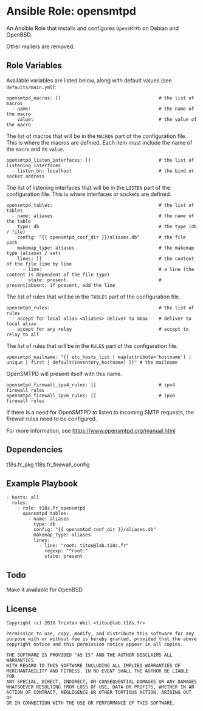 # Ansible Role: opensmtpd

An Ansible Role that installs and configures `OpenSMTPD` on Debian and OpenBSD.

Other mailers are removed.

## Role Variables

Available variables are listed below, along with default values (see `defaults/main.yml`):

    opensmtpd_macros: []                                    # the list of macros
      - name:                                               # the name of the macro
        value:                                              # the value of the macro
   
The list of macros that will be in the `MACROS` part of the configuration file. 
This is where the macros are defined.
Each item must include the name of the `macro` and its `value`.
    
    opensmtpd_listen_interfaces: []                         # the list of listening interfaces
      - listen_on: localhost                                # the bind or socket address
    
The list of listening interfaces that will be in the `LISTEN` part of the configuration file.
This is where interfaces or sockets are defined.
    
    opensmtpd_tables:                                       # the list of tables
      - name: aliases                                       # the name of the table
        type: db                                            # the type (db / file)
        config: "{{ opensmtpd_conf_dir }}/aliases.db"       # the file path
        makemap_type: aliases                               # the makemap type (aliases / set)
        lines: []                                           # the content of the file line by line
          - line:                                           # a line (the content is dependent of the file type)
            state: present                                  # present|absent: if present, add the line

The list of rules that will be in the `TABLES` part of the configuration file.
    
    opensmtpd_rules:                                        # the list of rules 
      - accept for local alias <aliases> deliver to mbox    # deliver to local alias
      - accept for any relay                                # accept to relay to all

The list of rules that will be in the `RULES` part of the configuration file.

    opensmtpd_mailname: "{{ etc_hosts_list | map(attribute='hostname') | unique | first | default(inventory_hostname) }}" # the mailname

OpenSMTPD will present itself with this name.
    
    opensmtpd_firewall_ipv4_rules: []                       # ipv4 firewall rules
    opensmtpd_firewall_ipv6_rules: []                       # ipv6 firewall rules

If there is a need for OpenSMTPD to listen to incoming SMTP requests, the firewall rules need to be configured.

For more information, see https://www.opensmtpd.org/manual.html

## Dependencies

t18s.fr_pkg
t18s.fr_firewall_config

## Example Playbook

    - hosts: all
      roles:
        - role: t18s.fr_opensmtpd
          opensmtpd_tables:
            - name: aliases
              type: db
              config: "{{ opensmtpd_conf_dir }}/aliases.db"
              makemap_type: aliases
              lines:
                - line: "root: titou@lab.t18s.fr"
                  regexp: "^root:"
                  state: present
        
## Todo

Make it available for OpenBSD.

## License

```
Copyright (c) 2018 Tristan Weil <titou@lab.t18s.fr>

Permission to use, copy, modify, and distribute this software for any
purpose with or without fee is hereby granted, provided that the above
copyright notice and this permission notice appear in all copies.

THE SOFTWARE IS PROVIDED "AS IS" AND THE AUTHOR DISCLAIMS ALL WARRANTIES
WITH REGARD TO THIS SOFTWARE INCLUDING ALL IMPLIED WARRANTIES OF
MERCHANTABILITY AND FITNESS. IN NO EVENT SHALL THE AUTHOR BE LIABLE FOR
ANY SPECIAL, DIRECT, INDIRECT, OR CONSEQUENTIAL DAMAGES OR ANY DAMAGES
WHATSOEVER RESULTING FROM LOSS OF USE, DATA OR PROFITS, WHETHER IN AN
ACTION OF CONTRACT, NEGLIGENCE OR OTHER TORTIOUS ACTION, ARISING OUT OF
OR IN CONNECTION WITH THE USE OR PERFORMANCE OF THIS SOFTWARE.
```
